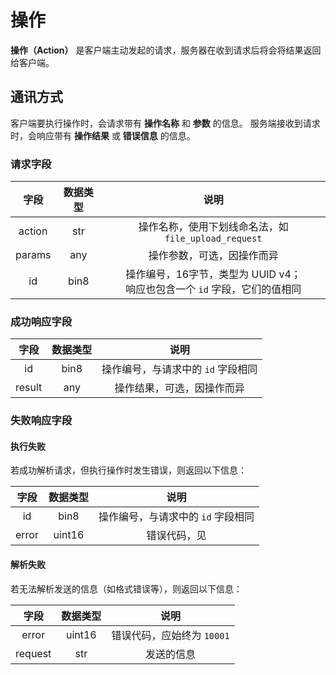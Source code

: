 # 操作

**操作（Action）** 是客户端主动发起的请求，服务器在收到请求后将会将结果返回给客户端。

## 通讯方式

客户端要执行操作时，会请求带有 **操作名称** 和 **参数** 的信息。
服务端接收到请求时，会响应带有 **操作结果** 或 **错误信息** 的信息。

### 请求字段

|   字段   | 数据类型 |                        说明                         |
|:------:|:----:|:-------------------------------------------------:|
| action | str  |       操作名称，使用下划线命名法，如 `file_upload_request`       |
| params | any  |                   操作参数，可选，因操作而异                   |
|   id   | bin8 | 操作编号，16字节，类型为 UUID v4；<br/>响应也包含一个 `id` 字段，它们的值相同 |

### 成功响应字段

|   字段   | 数据类型 |          说明          |
|:------:|:----:|:--------------------:|
|   id   | bin8 | 操作编号，与请求中的 `id` 字段相同 |
| result | any  |    操作结果，可选，因操作而异     |

### 失败响应字段

#### 执行失败

若成功解析请求，但执行操作时发生错误，则返回以下信息：

|  字段   |  数据类型  |                说明                |
|:-----:|:------:|:--------------------------------:|
|  id   |  bin8  |       操作编号，与请求中的 `id` 字段相同       |
| error | uint16 | 错误代码，见 [](mfp-action-errcode.md) |

#### 解析失败

若无法解析发送的信息（如格式错误等），则返回以下信息：

|   字段    |  数据类型  |        说明         |
|:-------:|:------:|:-----------------:|
|  error  | uint16 | 错误代码，应始终为 `10001` |
| request |  str   |       发送的信息       |
